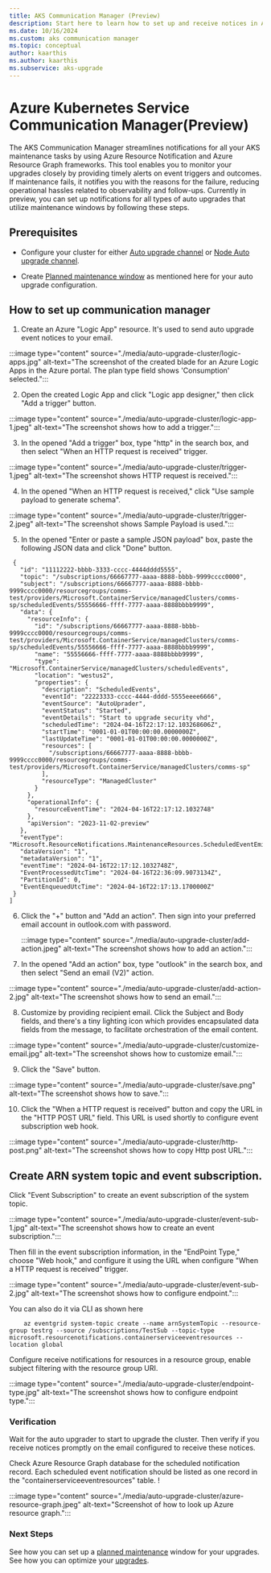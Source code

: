```yaml
---
title: AKS Communication Manager (Preview)
description: Start here to learn how to set up and receive notices in Azure Resource Notification for AKS Maintenance events. 
ms.date: 10/16/2024
ms.custom: aks communication manager
ms.topic: conceptual
author: kaarthis
ms.author: kaarthis
ms.subservice: aks-upgrade
---
```


# Azure Kubernetes Service Communication Manager(Preview)
The AKS Communication Manager streamlines notifications for all your AKS maintenance tasks by using Azure Resource Notification and Azure Resource Graph frameworks. This tool enables you to monitor your upgrades closely by providing timely alerts on event triggers and outcomes. If maintenance fails, it notifies you with the reasons for the failure, reducing operational hassles related to observability and follow-ups. Currently in preview, you can set up notifications for all types of auto upgrades that utilize maintenance windows by following these steps.

## Prerequisites

- Configure your cluster for either [Auto upgrade channel][aks-auto-upgrade] or [Node Auto upgrade channel][aks-node-auto-upgrade].

- Create [Planned maintenance window][planned-maintenance] as mentioned here for your auto upgrade configuration. 

## How to set up communication manager

1. Create an Azure "Logic App" resource. It's used to send auto upgrade event notices to your email.

 :::image type="content" source="./media/auto-upgrade-cluster/logic-apps.jpg" alt-text="The screenshot of the created blade for an Azure Logic Apps in the Azure portal. The plan type field shows 'Consumption' selected.":::

2. Open the created Logic App and click "Logic app designer," then click "Add a trigger" button.

 :::image type="content" source="./media/auto-upgrade-cluster/logic-app-1.jpeg" alt-text="The screenshot shows how to add a trigger.":::
 
3. In the opened "Add a trigger" box, type "http" in the search box, and then select "When an HTTP request is received" trigger.

  :::image type="content" source="./media/auto-upgrade-cluster/trigger-1.jpeg" alt-text="The screenshot shows HTTP request is received.":::

4. In the opened "When an HTTP request is received," click "Use sample payload to generate schema".

  :::image type="content" source="./media/auto-upgrade-cluster/trigger-2.jpeg" alt-text="The screenshot shows Sample Payload is used.":::

5. In the opened "Enter or paste a sample JSON payload" box, paste the following JSON data and click "Done" button.

 ```[
  {
    "id": "11112222-bbbb-3333-cccc-4444dddd5555",
    "topic": "/subscriptions/66667777-aaaa-8888-bbbb-9999cccc0000",
    "subject": "/subscriptions/66667777-aaaa-8888-bbbb-9999cccc0000/resourcegroups/comms-test/providers/Microsoft.ContainerService/managedClusters/comms-sp/scheduledEvents/55556666-ffff-7777-aaaa-8888bbbb9999",
    "data": {
      "resourceInfo": {
        "id": "/subscriptions/66667777-aaaa-8888-bbbb-9999cccc0000/resourcegroups/comms-test/providers/Microsoft.ContainerService/managedClusters/comms-sp/scheduledEvents/55556666-ffff-7777-aaaa-8888bbbb9999",
        "name": "55556666-ffff-7777-aaaa-8888bbbb9999",
        "type": "Microsoft.ContainerService/managedClusters/scheduledEvents",
        "location": "westus2",
        "properties": {
          "description": "ScheduledEvents",
          "eventId": "22223333-cccc-4444-dddd-5555eeee6666",
          "eventSource": "AutoUprader",
          "eventStatus": "Started",
          "eventDetails": "Start to upgrade security vhd",
          "scheduledTime": "2024-04-16T22:17:12.103268606Z",
          "startTime": "0001-01-01T00:00:00.0000000Z",
          "lastUpdateTime": "0001-01-01T00:00:00.0000000Z",
          "resources": [
            "/subscriptions/66667777-aaaa-8888-bbbb-9999cccc0000/resourcegroups/comms-test/providers/Microsoft.ContainerService/managedClusters/comms-sp"
          ],
          "resourceType": "ManagedCluster"
        }
      },
      "operationalInfo": {
        "resourceEventTime": "2024-04-16T22:17:12.1032748"
      },
      "apiVersion": "2023-11-02-preview"
    },
    "eventType": "Microsoft.ResourceNotifications.MaintenanceResources.ScheduledEventEmitted",
    "dataVersion": "1",
    "metadataVersion": "1",
    "eventTime": "2024-04-16T22:17:12.1032748Z",
    "EventProcessedUtcTime": "2024-04-16T22:36:09.9073134Z",
    "PartitionId": 0,
    "EventEnqueuedUtcTime": "2024-04-16T22:17:13.1700000Z"
  }
 ]
 ```
6. Click the "+" button and "Add an action". Then sign into your preferred email account in outlook.com with password.

   :::image type="content" source="./media/auto-upgrade-cluster/add-action.jpeg" alt-text="The screenshot shows how to add an action.":::

7. In the opened "Add an action" box, type "outlook" in the search box, and then select "Send an email (V2)" action.

 :::image type="content" source="./media/auto-upgrade-cluster/add-action-2.jpg" alt-text="The screenshot shows how to send an email.":::

8. Customize by providing recipient email. Click the Subject and Body fields, and there's a tiny lighting icon which provides encapsulated data fields from the message, to facilitate orchestration of the email content.

 :::image type="content" source="./media/auto-upgrade-cluster/customize-email.jpg" alt-text="The screenshot shows how to customize email.":::

9. Click the "Save" button.

 :::image type="content" source="./media/auto-upgrade-cluster/save.png" alt-text="The screenshot shows how to save.":::

10. Click the "When a HTTP request is received" button and copy the URL in the "HTTP POST URL" field. This URL is used shortly to configure event subscription web hook.

 :::image type="content" source="./media/auto-upgrade-cluster/http-post.png" alt-text="The screenshot shows how to copy Http post URL.":::

## Create ARN system topic and event subscription.

Click "Event Subscription" to create an event subscription of the system topic.

:::image type="content" source="./media/auto-upgrade-cluster/event-sub-1.jpg" alt-text="The screenshot shows how to create an event subscription.":::

Then fill in the event subscription information, in the "EndPoint Type," choose "Web hook," and configure it using the URL when configure "When a HTTP request is received" trigger.

:::image type="content" source="./media/auto-upgrade-cluster/event-sub-2.jpg" alt-text="The screenshot shows how to configure endpoint.":::

You can also do it via CLI as shown here

```azurecli-interactive
    az eventgrid system-topic create --name arnSystemTopic --resource-group testrg --source /subscriptions/TestSub --topic-type microsoft.resourcenotifications.containerserviceeventresources --location global 
```

Configure receive notifications for resources in a resource group, enable subject filtering with the resource group URI.

:::image type="content" source="./media/auto-upgrade-cluster/endpoint-type.jpg" alt-text="The screenshot shows how to configure endpoint type.":::

### Verification

Wait for the auto upgrader to start to upgrade the cluster. Then verify if you receive notices promptly on the email configured to receive these notices.

Check Azure Resource Graph database for the scheduled notification record. Each scheduled event notification should be listed as one record in the "containerserviceeventresources" table.
!

:::image type="content" source="./media/auto-upgrade-cluster/azure-resource-graph.jpeg" alt-text="Screenshot of how to look up Azure resource graph.":::

### Next Steps
See how you can set up a [planned maintenance][planned-maintenance] window for your upgrades.
See how you can optimize your [upgrades][upgrade-cluster].

<!-- LINKS - internal -->
[aks-auto-upgrade]: auto-upgrade-cluster.md
[aks-node-auto-upgrade]: auto-upgrade-node-os-image.md
[planned-maintenance]: planned-maintenance.md
[upgrade-cluster]:upgrade-cluster.md